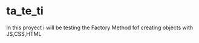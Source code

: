 # ta_te_ti
In this proyect i will be testing the Factory Method fof creating objects with JS,CSS,HTML
